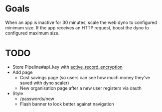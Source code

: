 # Goals

When an app is inactive for 30 minutes, scale the web dyno to configured minimum size.
If the app receives an HTTP request, boost the dyno to configured maximum size.

# TODO

- Store Pipeline#api_key with [active_record_encryption](https://guides.rubyonrails.org/active_record_encryption.html)
- Add page
  - Cost savings page (so users can see how much money they've saved with dyno scaler)
  - New organisation page after a new user registers via oauth
- Style
  - /passwords/new
  - Flash banner to look better against navigation
